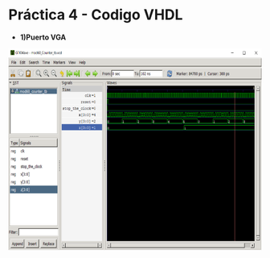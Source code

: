 # Práctica 4 - Codigo VHDL

- **1)Puerto VGA** 
<p align="center">
  <img src="https://github.com/EdisonAltamirano/Advanced-Digital-Systems-Laboratory/blob/master/Practica_5_simulacion/docs/Reloj_Digital.png" width="550" height="400" align="center"/>
</p>

